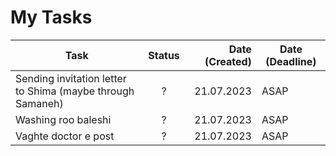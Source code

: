 # My Tasks

| Task        | Status   |  Date (Created)  |  Date (Deadline)   |
| ------------- |:-------------:| -----:| --- |
| Sending invitation letter to Shima (maybe through Samaneh) | ? | 21.07.2023 | ASAP |
| Washing roo baleshi | ? | 21.07.2023 | ASAP |
| Vaghte doctor e post | ? | 21.07.2023 | ASAP |
